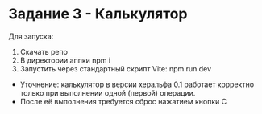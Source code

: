 # Задание 3 - Калькулятор

Для запуска:

1. Скачать репо
2. В директории аппки npm i
3. Запустить через стандартный скрипт Vite: npm run dev

-   Уточнение: калькулятор в версии херальфа 0.1 работает корректно только при выполнении одной (первой) операции.
-   После её выполнения требуется сброс нажатием кнопки С

